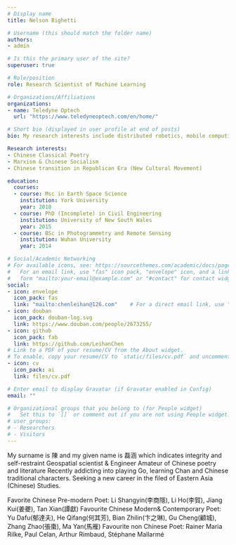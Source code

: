 ```yaml
---
# Display name
title: Nelson Bighetti

# Username (this should match the folder name)
authors:
- admin

# Is this the primary user of the site?
superuser: true

# Role/position
role: Research Scientist of Machine Learning

# Organizations/Affiliations
organizations:
- name: Teledyne Optech
  url: "https://www.teledyneoptech.com/en/home/"

# Short bio (displayed in user profile at end of posts)
bio: My research interests include distributed robotics, mobile computing and programmable matter.

Research interests:
- Chinese Classical Poetry
- Marxism & Chinese Socialism
- Chinese transition in Republican Era (New Cultural Movement)

education:
  courses:
  - course: Msc in Earth Space Science
    institution: York University
    year: 2018
  - course: PhD (Incomplete) in Civil Engineering
    institution: University of New South Wales
    year: 2015
  - course: BSc in Photogrammetry and Remote Sensing
    institution: Wuhan University
    year: 2014

# Social/Academic Networking
# For available icons, see: https://sourcethemes.com/academic/docs/page-builder/#icons
#   For an email link, use "fas" icon pack, "envelope" icon, and a link in the
#   form "mailto:your-email@example.com" or "#contact" for contact widget.
social:
- icon: envelope
  icon_pack: fas
  link: "mailto:chenleihan@126.com"    # For a direct email link, use "mailto:test@example.org".
- icon: douban
  icon_pack: douban-log.svg
  link: https://www.douban.com/people/2673255/
- icon: github
  icon_pack: fab
  link: https://github.com/LeihanChen
# Link to a PDF of your resume/CV from the About widget.
# To enable, copy your resume/CV to `static/files/cv.pdf` and uncomment the lines below.
- icon: cv
  icon_pack: ai
  link: files/cv.pdf

# Enter email to display Gravatar (if Gravatar enabled in Config)
email: ""

# Organizational groups that you belong to (for People widget)
#   Set this to `[]` or comment out if you are not using People widget.
# user_groups:
# - Researchers
# - Visitors
---
```


My surname is 陳 and my given name is 磊涵 which indicates integrity and self-restraint
Geospatial scientist & Engineer 
Amateur of Chinese poetry and literature
Recently addicting into playing Go, learning Chan and Chinese traditional characters.
Seeking a new career in the filed of Eastern Asia (Chinese) Studies.

Favorite Chinese Pre-modern Poet: Li Shangyin(李商隱), Li Ho(李賀), Jiang Kui(姜虁), Tan Xian(譚獻)
Favourite Chinese Modern& Contemporary Poet: Yu Dafu(郁達夫), He Qifang(何其芳), Bian Zhilin(卞之琳), Gu Cheng(顧城), Zhang Zhao(張棗), Ma Yan(馬雁)
Favourite non Chinese Poet: Rainer Maria Rilke, Paul Celan, Arthur Rimbaud, Stéphane Mallarmé
